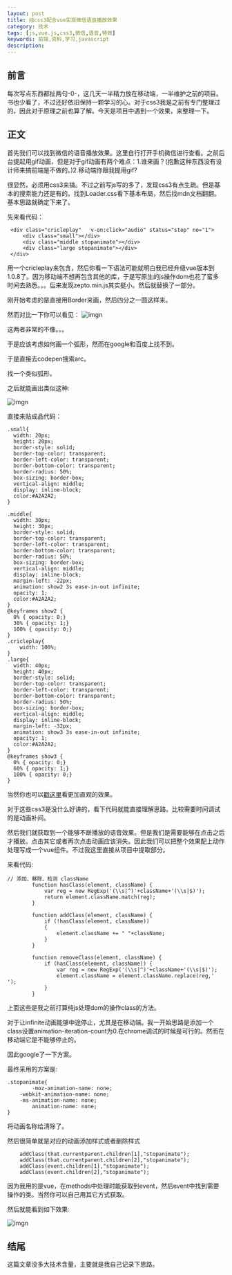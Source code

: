 ```yaml
---
layout: post
title: 纯css3配合vue实现微信语音播放效果
category: 技术
tags: [js,vue.js,css3,微信,语音,特效]
keywords: 前端,资料,学习,javascript
description: 
---
```


## 前言
每次写点东西都扯两句-0-，这几天一半精力放在移动端，一半维护之前的项目。书也少看了，不过还好依旧保持一颗学习的心。对于css3我是之前有专门整理过的，因此对于原理之前也算了解。今天是项目中遇到一个效果，来整理一下。

## 正文

首先我们可以找到微信的语音播放效果。这里自行打开手机微信进行查看。之前后台提起用gif动画，但是对于gif动画有两个难点：1.谁来画？(抱歉这种东西没有设计师来搞前端是不做的。)2.移动端你跟我提用gif?

很显然，必须用css3来搞。不过之前写js写的多了，发现css3有点生疏。但是基本的搜索能力还是有的。找到Loader.css看下基本布局，然后找mdn文档翻翻。基本思路就确定下来了。

先来看代码：

```
 <div class="cricleplay"   v-on:click="audio" status="stop" no="1">
 	 <div class="small"></div>
 	 <div class="middle stopanimate"></div>
 	 <div class="large stopanimate"></div>
 </div>
```

用一个cricleplay来包含，然后你看一下语法可能就明白我已经升级vue版本到1.0.8了。因为移动端不想再包含其他的库，于是写原生的js操作dom也花了蛮多时间去熟悉。。。后来发现zepto.min.js其实挺小。然后就替换了一部分。

刚开始考虑的是直接用Border来画，然后四分之一圆这样来。

然而对比一下你可以看见：
![imgn](http://img.haoqiao.me/weixin01.jpg)

这两者非常的不像。。。

于是应该考虑如何画一个弧形，然而在google和百度上找不到。

于是直接去codepen搜索arc。

找一个类似弧形。

之后就能画出类似这种:

![imgn](http://img.haoqiao.me/weixin02.jpg)

直接来贴成品代码：

```
.small{
  width: 20px;
  height: 20px;
  border-style: solid;
  border-top-color: transparent;
  border-left-color: transparent;
  border-bottom-color: transparent;
  border-radius: 50%;
  box-sizing: border-box;
  vertical-align: middle;
  display: inline-block;
  color:#A2A2A2;
}

.middle{
  width: 30px;
  height: 30px;
  border-style: solid;
  border-top-color: transparent;
  border-left-color: transparent;
  border-bottom-color: transparent;
  border-radius: 50%;
  box-sizing: border-box;
  vertical-align: middle;
  display: inline-block;
  margin-left: -22px;
  animation: show2 3s ease-in-out infinite;
  opacity: 1;
  color:#A2A2A2;
}
@keyframes show2 {
  0% { opacity: 0;}
  30% { opacity: 1;}
  100% { opacity: 0;}
}
.cricleplay{
	width: 100%;
}
.large{
  width: 40px;
  height: 40px;
  border-style: solid;
  border-top-color: transparent;
  border-left-color: transparent;
  border-bottom-color: transparent;
  border-radius: 50%;
  box-sizing: border-box;
  vertical-align: middle;
  display: inline-block;
  margin-left: -32px;
  animation: show3 3s ease-in-out infinite;
  opacity: 1;
  color:#A2A2A2;
}
@keyframes show3 {
  0% { opacity: 0;}
  60% { opacity: 1;}
  100% { opacity: 0;}
}
```

当然你也可以[戳这里](http://jsfiddle.net/x0essw8g/)看更加直观的效果。

对于这些css3是没什么好讲的，看下代码就能直接理解思路。比较需要时间调试的是动画补间。

然后我们就获取到一个能够不断播放的语音效果。但是我们是需要能够在点击之后才播放。点击其它或者再次点击动画应该消失。因此我们可以把整个效果配上动作处理写成一个vue组件。不过我这里直接从项目中提取部分。

来看代码:

```
// 添加、移除、检测 className 
		function hasClass(element, className) { 
			var reg = new RegExp('(\\s|^)'+className+'(\\s|$)'); 
			return element.className.match(reg); 
		} 

		function addClass(element, className) { 
			if (!hasClass(element, className)) 
			{ 
				element.className += " "+className; 
			} 
		} 

		function removeClass(element, className) { 
			if (hasClass(element, className)) { 
				var reg = new RegExp('(\\s|^)'+className+'(\\s|$)'); 
				element.className = element.className.replace(reg,' '); 
			} 
		} 
```

上面这些是我之前打算纯js处理dom的操作class的方法。

对于让infinite动画能够中途停止，尤其是在移动端。我一开始思路是添加一个class设置animation-iteration-count为0.在chrome调试的时候是可行的。然而在移动端它是不能够停止的。

因此google了一下方案。

最终采用的方案是:

```
.stopanimate{
		-moz-animation-name: none;
	-webkit-animation-name: none;
	-ms-animation-name: none;
		animation-name: none;	
}

```
将动画名称给清除了。

然后很简单就是对应的动画添加样式或者删除样式

```
 	addClass(that.currentparent.children[1],"stopanimate");
 	addClass(that.currentparent.children[2],"stopanimate");
 	addClass(event.children[1],"stopanimate");
 	addClass(event.children[2],"stopanimate");
```

因为我用的是vue，在methods中处理时能获取到event，然后event中找到需要操作的类。当然你可以自己用其它方式获取。

然后就能看到如下效果:

![imgn](http://img.haoqiao.me/active52.gif)


## 结尾
这篇文章没多大技术含量，主要就是我自己记录下思路。

